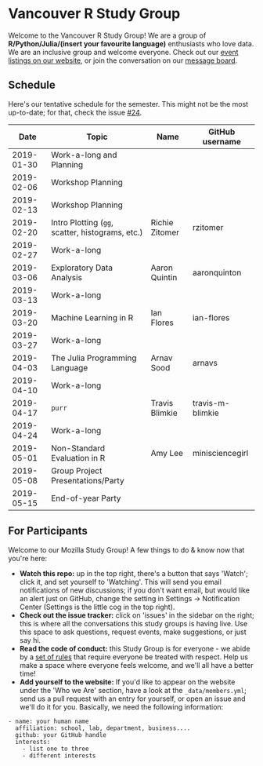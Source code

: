 Vancouver R Study Group
=======================

Welcome to the Vancouver R Study Group! We are a group of **R/Python/Julia/(insert your favourite language)** enthusiasts who love data. We are an inclusive group and welcome everyone. Check out our [event listings on our website](http://ubc-r-study-group.github.io/studyGroup/), or join the conversation on our [message board](https://github.com/ubc-r-study-group/studyGroup/issues).

## Schedule

Here's our tentative schedule for the semester. This might not be the most up-to-date; for that, check the issue [#24](/../../issues/24).


| Date        | Topic                                             | Name            | GitHub username   |
|-------------|---------------------------------------------------|-----------------|-------------------|
| 2019-01-30  | Work-a-long and Planning                          |                 |                   |
| 2019-02-06  | Workshop Planning                                 |                 |                   |
| 2019-02-13  | Workshop Planning                                 |                 |                   |
| 2019-02-20  | Intro Plotting (`gg`, scatter, histograms, etc.)  | Richie Zitomer  | rzitomer          |
| 2019-02-27  | Work-a-long                                       |                 |                   |
| 2019-03-06  | Exploratory Data Analysis                         | Aaron Quintin   | aaronquinton      |
| 2019-03-13  | Work-a-long                                       |                 |                   |
| 2019-03-20  | Machine Learning in R                             | Ian Flores      | ian-flores        |
| 2019-03-27  | Work-a-long                                       |                 |                   |
| 2019-04-03  | The Julia Programming Language                    | Arnav Sood      | arnavs            |
| 2019-04-10  | Work-a-long                                       |                 |                   |
| 2019-04-17  | `purr`                                            | Travis Blimkie  | travis-m-blimkie  |
| 2019-04-24  | Work-a-long                                       |                 |                   |
| 2019-05-01  | Non-Standard Evaluation in R                      | Amy Lee         | minisciencegirl   |
| 2019-05-08  | Group Project Presentations/Party                 |                 |                   |
| 2019-05-15  | End-of-year Party                                 |                 |                   | 

## For Participants

Welcome to our Mozilla Study Group! A few things to do & know now that you're here:

 - **Watch this repo:** up in the top right, there's a button that says 'Watch'; click it, and set yourself to 'Watching'. This will send you email notifications of new discussions; if you don't want email, but would like an alert just on GitHub, change the setting in Settings -> Notification Center (Settings is the little cog in the top right).
 - **Check out the issue tracker:** click on 'issues' in the sidebar on the right; this is where all the conversations this study groups is having live. Use this space to ask questions, request events, make suggestions, or just say hi.
 - **Read the code of conduct:** this Study Group is for everyone - we abide by a [set of rules](https://www.mozillascience.org/code-of-conduct/) that require everyone be treated with respect. Help us make a space where everyone feels welcome, and we'll all have a better time!
 - **Add yourself to the website:** If you'd like to appear on the website under the 'Who we Are' section, have a look at the `_data/members.yml`; send us a pull request with an entry for yourself, or open an issue and we'll do it for you. Basically, we need the following information:


```
- name: your human name
  affiliation: school, lab, department, business....
  github: your GitHub handle
  interests:
    - list one to three
    - different interests
```
